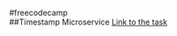 #freecodecamp  
##Timestamp Microservice
[Link to the task]([https://link-url-here.org](https://www.freecodecamp.org/learn/back-end-development-and-apis/back-end-development-and-apis-projects/timestamp-microservice)https://www.freecodecamp.org/learn/back-end-development-and-apis/back-end-development-and-apis-projects/timestamp-microservice)
